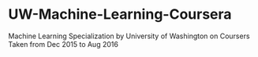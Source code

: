 # UW-Machine-Learning-Coursera
Machine Learning Specialization by University of Washington on Coursers
Taken from Dec 2015 to Aug 2016
